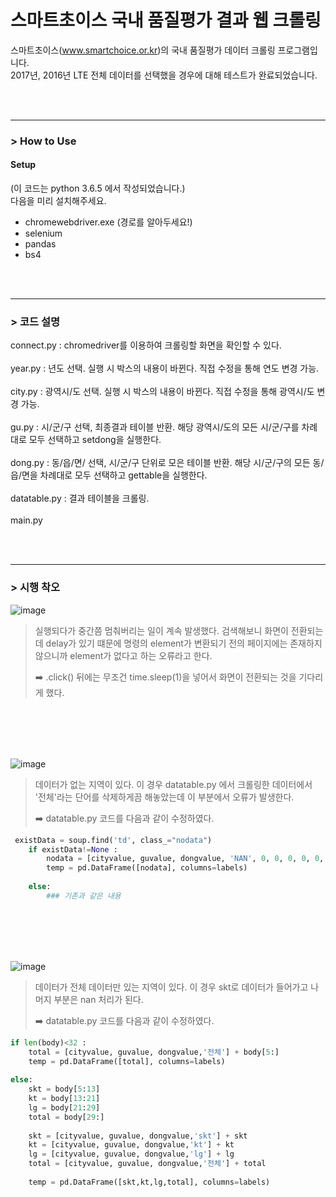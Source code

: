 # 스마트초이스 국내 품질평가 결과 웹 크롤링

스마트초이스(www.smartchoice.or.kr)의 국내 품질평가 데이터 크롤링 프로그램입니다.     
2017년, 2016년 LTE 전체 데이터를 선택했을 경우에 대해 테스트가 완료되었습니다.     

<br>
<br>
                                  
               
---------------------------------------------------------------

### > How to Use

#### Setup

(이 코드는 python 3.6.5 에서 작성되었습니다.)<br>
다음을 미리 설치해주세요.
- chromewebdriver.exe (경로를 알아두세요!)
- selenium
- pandas
- bs4

<br>
<br>

                              
---------------------------------------------------------------

### > 코드 설명

connect.py : chromedriver를 이용하여 크롤링할 화면을 확인할 수 있다.<br>
   <br>
year.py : 년도 선택. 실행 시 박스의 내용이 바뀐다. 직접 수정을 통해 연도 변경 가능.<br>
   <br>
city.py : 광역시/도 선택. 실행 시 박스의 내용이 바뀐다. 직접 수정을 통해 광역시/도 변경 가능.<br>
   <br>
gu.py : 시/군/구 선택, 최종결과 테이블 반환. 해당 광역시/도의 모든 시/군/구를 차례대로 모두 선택하고 setdong을 실행한다.<br>
   <br>
dong.py : 동/읍/면/ 선택, 시/군/구 단위로 모은 테이블 반환. 해당 시/군/구의 모든 동/읍/면을 차례대로 모두 선택하고 gettable을 실행한다.<br>
   <br>
datatable.py : 결과 테이블을 크롤링.<br>
   <br>
main.py

<br>
<br>

                                                 

---------------------------------------------------------------

### > 시행 착오


![image](https://user-images.githubusercontent.com/41939828/51453655-051a2980-1d84-11e9-9fd5-0926407562cf.PNG)
> 실행되다가 중간쯤 멈춰버리는 일이 계속 발생했다.
> 검색해보니 화면이 전환되는데 delay가 있기 떄문에 명령의 element가 변환되기 전의 페이지에는 존재하지 않으니까 element가 없다고 하는 오류라고 한다.
>   
> :arrow_right: .click() 뒤에는 무조건 time.sleep(1)을 넣어서 화면이 전환되는 것을 기다리게 했다.
           
<br>
<br>
<br>
<br>

                                              
![image](https://user-images.githubusercontent.com/41939828/51453680-2c70f680-1d84-11e9-8478-56d52f515e28.png)
> 데이터가 없는 지역이 있다.
> 이 경우 datatable.py 에서 크롤링한 데이터에서 '전체'라는 단어를 삭제하게끔 해놓았는데 이 부분에서 오류가 발생한다.
>  
> :arrow_right: datatable.py 코드를 다음과 같이 수정하였다.
```python
 existData = soup.find('td', class_="nodata")
    if existData!=None :
        nodata = [cityvalue, guvalue, dongvalue, 'NAN', 0, 0, 0, 0, 0, 0, 0, 0]
        temp = pd.DataFrame([nodata], columns=labels)
        
    else:    
        ### 기존과 같은 내용
```

<br>
<br>
<br>
<br>

                                                    
![image](https://user-images.githubusercontent.com/41939828/51453695-414d8a00-1d84-11e9-8aac-75bef9aa3a1b.png)
> 데이터가 전체 데이터만 있는 지역이 있다.
> 이 경우 skt로 데이터가 들어가고 나머지 부분은 nan 처리가 된다.
>  
> :arrow_right: datatable.py 코드를 다음과 같이 수정하였다.
```python
if len(body)<32 :
    total = [cityvalue, guvalue, dongvalue,'전체'] + body[5:]
    temp = pd.DataFrame([total], columns=labels)
            
else:
    skt = body[5:13]
    kt = body[13:21]
    lg = body[21:29]
    total = body[29:]
    
    skt = [cityvalue, guvalue, dongvalue,'skt'] + skt
    kt = [cityvalue, guvalue, dongvalue,'kt'] + kt
    lg = [cityvalue, guvalue, dongvalue,'lg'] + lg
    total = [cityvalue, guvalue, dongvalue,'전체'] + total
    
    temp = pd.DataFrame([skt,kt,lg,total], columns=labels)
```
